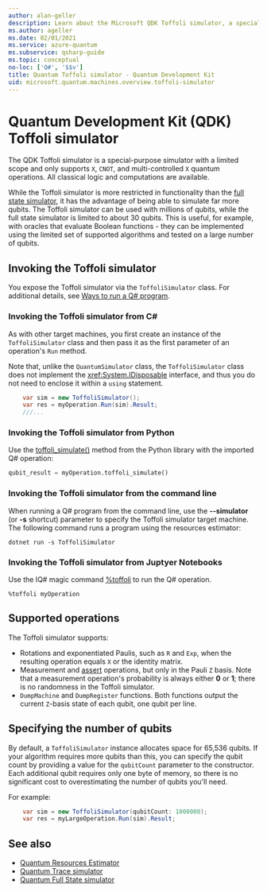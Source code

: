```yaml
---
author: alan-geller
description: Learn about the Microsoft QDK Toffoli simulator, a special purpose quantum simulator that can be used with millions of qubits.
ms.author: ageller
ms.date: 02/01/2021
ms.service: azure-quantum
ms.subservice: qsharp-guide
ms.topic: conceptual
no-loc: ['Q#', '$$v']
title: Quantum Toffoli simulator - Quantum Development Kit
uid: microsoft.quantum.machines.overview.toffoli-simulator
---
```


# Quantum Development Kit (QDK) Toffoli simulator

The QDK Toffoli simulator is a special-purpose simulator with a limited scope and only supports `X`, `CNOT`, and multi-controlled `X` quantum operations. All classical logic and computations are available.

While the Toffoli simulator is more restricted in functionality than the [full state simulator](xref:microsoft.quantum.machines.overview.full-state-simulator), it has the advantage of being able to simulate far more qubits. The Toffoli simulator can be used with millions of qubits, while the full state simulator is limited to about 30 qubits. This is useful, for example, with oracles that evaluate Boolean functions - they can be implemented using the limited set of supported algorithms and tested on a large number of qubits.

## Invoking the Toffoli simulator

You expose the Toffoli simulator via the `ToffoliSimulator` class. For additional details, see [Ways to run a Q# program](xref:microsoft.quantum.user-guide-qdk.overview.host-programs).

### Invoking the Toffoli simulator from C#

As with other target machines, you first create an instance of the `ToffoliSimulator` class and then pass it as the first parameter of an operation's `Run` method.

Note that, unlike the `QuantumSimulator` class, the `ToffoliSimulator` class does not implement the <xref:System.IDisposable> interface, and thus you do not need to enclose it within a `using` statement.

```csharp
    var sim = new ToffoliSimulator();
    var res = myOperation.Run(sim).Result;
    ///...
```

### Invoking the Toffoli simulator from Python

Use the [toffoli_simulate()](https://docs.microsoft.com/python/qsharp-core/qsharp.loader.qsharpcallable) method from the Python library with the imported Q# operation:

```python
qubit_result = myOperation.toffoli_simulate()
```

### Invoking the Toffoli simulator from the command line

When running a Q# program from the command line, use the **--simulator** (or **-s** shortcut) parameter to specify the Toffoli simulator target machine. The following command runs a program using the resources estimator: 

```dotnetcli
dotnet run -s ToffoliSimulator
```

### Invoking the Toffoli simulator from Juptyer Notebooks

Use the IQ# magic command [%toffoli](xref:microsoft.quantum.iqsharp.magic-ref.toffoli) to run the Q# operation.

```
%toffoli myOperation
```

## Supported operations

The Toffoli simulator supports:

* Rotations and exponentiated Paulis, such as `R` and `Exp`, when the resulting operation equals `X` or the identity matrix.
* Measurement and [assert](xref:Microsoft.Quantum.Diagnostics.AssertMeasurement) operations, but only in the Pauli `Z` basis. 
Note that a measurement operation's probability is always either **0** or **1**;
there is no randomness in the Toffoli simulator.
* `DumpMachine` and `DumpRegister` functions.
Both functions output the current `Z`-basis state of each qubit,
one qubit per line.

## Specifying the number of qubits

By default, a `ToffoliSimulator` instance allocates space for 65,536 qubits.
If your algorithm requires more qubits than this, you can specify the qubit count by providing a value for the `qubitCount` parameter to the constructor.
Each additional qubit requires only one byte of memory, so there is
no significant cost to overestimating the number of qubits you'll need.

For example:

```csharp
    var sim = new ToffoliSimulator(qubitCount: 1000000);
    var res = myLargeOperation.Run(sim).Result;
```

## See also

- [Quantum Resources Estimator](xref:microsoft.quantum.machines.overview.resources-estimator)
- [Quantum Trace simulator](xref:microsoft.quantum.machines.overview.qc-trace-simulator.intro)
- [Quantum Full State simulator](xref:microsoft.quantum.machines.overview.full-state-simulator)